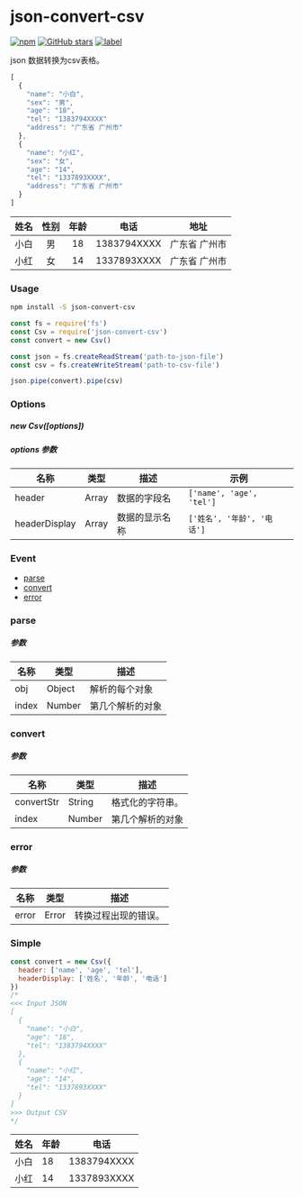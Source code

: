 # json-convert-csv

[![npm](https://img.shields.io/npm/v/json-convert-csv.svg?style=plastic)](https://www.npmjs.com/package/json-convert-csv)
[![GitHub stars](https://img.shields.io/github/stars/pengng/json-convert-csv.svg?style=plastic&label=Star)](https://github.com/pengng/json-convert-csv/stargazers)
[![label](https://img.shields.io/github/issues-raw/pengng/json-convert-csv/website.svg?style=plastic)](https://github.com/pengng/json-convert-csv/issues)

json 数据转换为csv表格。

```javascript
[
  {
    "name": "小白",
    "sex": "男",
    "age": "18",
    "tel": "1383794XXXX"
    "address": "广东省 广州市"
  },
  {
    "name": "小红",
    "sex": "女",
    "age": "14",
    "tel": "1337893XXXX",
    "address": "广东省 广州市"
  }
]
```

| 姓名 | 性别 | 年龄 | 电话 | 地址 |
| --- | :---: | :---: | --- | --- |
| 小白 | 男 | 18 | 1383794XXXX | 广东省 广州市 |
| 小红 | 女 | 14 | 1337893XXXX | 广东省 广州市 |

### Usage

```bash
npm install -S json-convert-csv
```

```javascript
const fs = require('fs')
const Csv = require('json-convert-csv')
const convert = new Csv()

const json = fs.createReadStream('path-to-json-file')
const csv = fs.createWriteStream('path-to-csv-file')

json.pipe(convert).pipe(csv)
```

### Options

##### new Csv([options])

##### options 参数

| 名称 | 类型 | 描述 | 示例 |
| --- | --- | --- | --- |
| header | Array | 数据的字段名 | `['name', 'age', 'tel']`
| headerDisplay | Array | 数据的显示名称 | `['姓名', '年龄', '电话']` |

### Event

- [parse](#parse)
- [convert](#convert)
- [error](#error)

### parse

##### 参数

| 名称 | 类型 | 描述 |
| --- | --- | --- |
| obj | Object | 解析的每个对象 |
| index | Number | 第几个解析的对象 |

### convert

##### 参数

| 名称 | 类型 | 描述 |
| --- | --- | --- |
| convertStr | String | 格式化的字符串。 |
| index | Number | 第几个解析的对象 |

### error

##### 参数

| 名称 | 类型 | 描述 |
| --- | --- | --- |
| error | Error | 转换过程出现的错误。 |

### Simple

```javascript
const convert = new Csv({
  header: ['name', 'age', 'tel'],
  headerDisplay: ['姓名', '年龄', '电话']
})
/*
<<< Input JSON
[
  {
    "name": "小白",
    "age": "18",
    "tel": "1383794XXXX"
  },
  {
    "name": "小红",
    "age": "14",
    "tel": "1337893XXXX"
  }
]
>>> Output CSV
*/
```

| 姓名 | 年龄 | 电话 |
| --- | --- | --- |
| 小白 | 18 | 1383794XXXX |
| 小红 | 14 | 1337893XXXX |